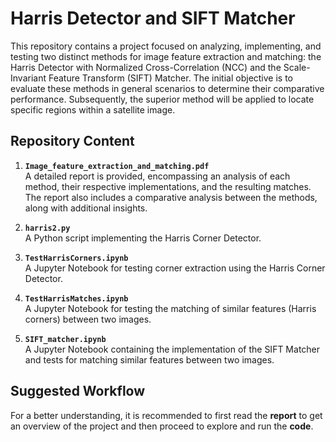 # Harris Detector and SIFT Matcher

This repository contains a project focused on analyzing, implementing, and testing two distinct methods for image feature extraction and matching: the Harris Detector with Normalized Cross-Correlation (NCC) and the Scale-Invariant Feature Transform (SIFT) Matcher. The initial objective is to evaluate these methods in general scenarios to determine their comparative performance. Subsequently, the superior method will be applied to locate specific regions within a satellite image.

## Repository Content

1. **`Image_feature_extraction_and_matching.pdf`**  
   A detailed report is provided, encompassing an analysis of each method, their respective implementations, and the resulting matches. The report also includes a comparative analysis between the methods, along with additional insights.

2. **`harris2.py`**  
   A Python script implementing the Harris Corner Detector.

3. **`TestHarrisCorners.ipynb`**  
   A Jupyter Notebook for testing corner extraction using the Harris Corner Detector.
   
4. **`TestHarrisMatches.ipynb`**  
   A Jupyter Notebook for testing the matching of similar features (Harris corners) between two images.

5. **`SIFT_matcher.ipynb`**  
   A Jupyter Notebook containing the implementation of the SIFT Matcher and tests for matching similar features between two images.

## Suggested Workflow

For a better understanding, it is recommended to first read the **report** to get an overview of the project and then proceed to explore and run the **code**.

